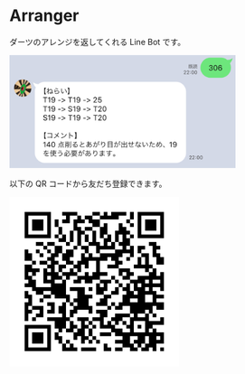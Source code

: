 # Arranger

ダーツのアレンジを返してくれる Line Bot です。

<img src="example.jpeg" width="400" alt="トーク例" />

以下の QR コードから友だち登録できます。

<img src="qr.png" width="300" alt="QR コード" />
